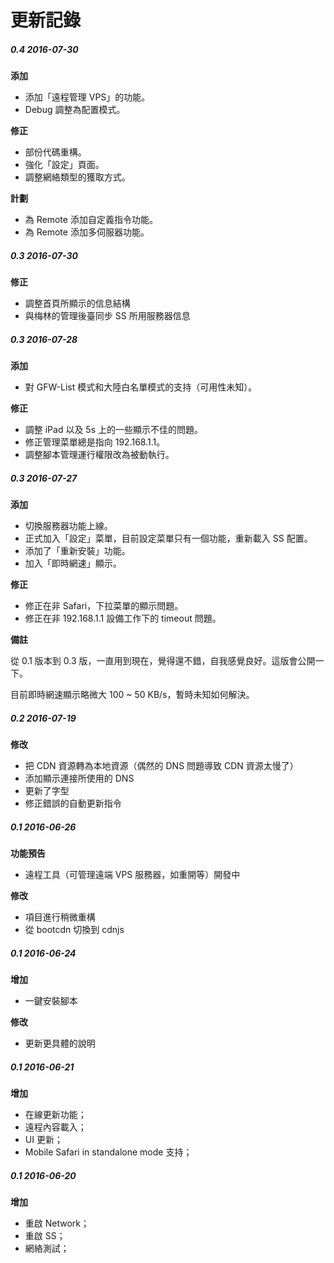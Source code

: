 # 更新記錄

##### 0.4 2016-07-30

**添加**

- 添加「遠程管理 VPS」的功能。
- Debug 調整為配置模式。

**修正**

* 部份代碼重構。
* 強化「設定」頁面。
* 調整網絡類型的獲取方式。

**計劃**

* 為 Remote 添加自定義指令功能。
* 為 Remote 添加多伺服器功能。

##### 0.3 2016-07-30

**修正**

* 調整首頁所顯示的信息結構
* 與梅林的管理後臺同步 SS 所用服務器信息

##### 0.3 2016-07-28

**添加**

* 對 GFW-List 模式和大陸白名單模式的支持（可用性未知）。

**修正**

* 調整 iPad 以及 5s 上的一些顯示不佳的問題。
* 修正管理菜單總是指向 192.168.1.1。
* 調整腳本管理運行權限改為被動執行。

##### 0.3 2016-07-27

**添加**

* 切換服務器功能上線。
* 正式加入「設定」菜單，目前設定菜單只有一個功能，重新載入 SS 配置。
* 添加了「重新安裝」功能。
* 加入「即時網速」顯示。

**修正**

* 修正在非 Safari，下拉菜單的顯示問題。
* 修正在非 192.168.1.1 設備工作下的 timeout 問題。

**備註**

從 0.1 版本到 0.3 版，一直用到現在，覺得還不錯，自我感覺良好。這版會公開一下。

目前即時網速顯示略微大 100 ~ 50 KB/s，暫時未知如何解決。

##### 0.2 2016-07-19

**修改**

* 把 CDN 資源轉為本地資源（偶然的 DNS 問題導致 CDN 資源太慢了）
* 添加顯示連接所使用的 DNS
* 更新了字型
* 修正錯誤的自動更新指令

##### 0.1 2016-06-26

**功能預告**

* 遠程工具（可管理遠端 VPS 服務器，如重開等）開發中

**修改**

* 項目進行稍微重構
* 從 bootcdn 切換到 cdnjs

##### 0.1 2016-06-24

**增加**

* 一鍵安裝腳本

**修改**

* 更新更具體的說明

##### 0.1 2016-06-21

**增加**

* 在線更新功能；
* 遠程內容載入；
* UI 更新；
* Mobile Safari in standalone mode 支持；



##### 0.1 2016-06-20

**增加**

* 重啟 Network；
* 重啟 SS；
* 網絡測試；
